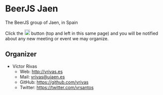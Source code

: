 # BeerJS Jaen

The BeerJS group of Jaen, in Spain

Click the <img src="http://beerjs.github.io/sf/assets/watch.png" height="18"> button (top and left in this same page) 
and you will be notified about any new meeting or event we may organize.

## Organizer

* Víctor Rivas
  * Web: http://vrivas.es
  * Mail: vrivas@ujaen.es
  * GitHub: https://github.com/vrivas
  * Twitter: https://twitter.com/vrsantos

